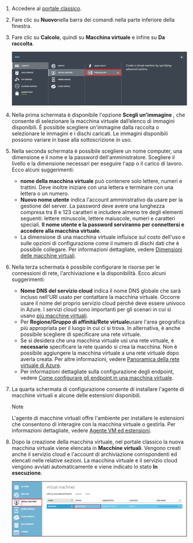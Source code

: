 1. Accedere al [portale classico](http://manage.windowsazure.com). 
2. Fare clic su **Nuovo**nella barra dei comandi nella parte inferiore della finestra.
3. Fare clic su **Calcolo**, quindi su **Macchina virtuale** e infine su **Da raccolta**.
   
    ![Passare a Da raccolta nella barra dei comandi](./media/virtual-machines-create-WindowsVM/fromgallery.png)
4. Nella prima schermata è disponibile l'opzione **Scegli un'immagine** , che consente di selezionare la macchina virtuale dall’elenco di immagini disponibili. È possibile scegliere un'immagine dalla raccolta o selezionare le immagini e i dischi caricati. Le immagini disponibili possono variare in base alla sottoscrizione in uso.
5. Nella seconda schermata è possibile scegliere un nome computer, una dimensione e il nome e la password dell'amministratore. Scegliere il livello e la dimensione necessari per eseguire l'app o il carico di lavoro. Ecco alcuni suggerimenti:
   
   * **nome della macchina virtuale** può contenere solo lettere, numeri e trattini. Deve inoltre iniziare con una lettera e terminare con una lettera o un numero.
   * **Nuovo nome utente** indica l'account amministrativo da usare per la gestione del server. La password deve avere una lunghezza compresa tra 8 e 123 caratteri e includere almeno tre degli elementi seguenti: lettere minuscole, lettere maiuscole, numeri e caratteri speciali. **Il nome utente e la password serviranno per connettersi e accedere alla macchina virtuale**.
   * La dimensione di una macchina virtuale influisce sul costo dell'uso e sulle opzioni di configurazione come il numero di dischi dati che è possibile collegare. Per informazioni dettagliate, vedere [Dimensioni delle macchine virtuali](../articles/virtual-machines/virtual-machines-windows-sizes.md?toc=%2fazure%2fvirtual-machines%2fwindows%2ftoc.json).
6. Nella terza schermata è possibile configurare le risorse per le connessioni di rete, l'archiviazione e la disponibilità. Ecco alcuni suggerimenti:
   
   * **Nome DNS del servizio cloud** indica il nome DNS globale che sarà incluso nell'URI usato per contattare la macchina virtuale. Occorre usare il nome del proprio servizio cloud perché deve essere univoco in Azure. I servizi cloud sono importanti per gli scenari in cui si usano [più macchine virtuali](../articles/virtual-machines/virtual-machines-windows-classic-connect-vms.md?toc=%2fazure%2fvirtual-machines%2fwindows%2fclassic%2ftoc.json).
   * Per **Regione/Gruppo di affinità/Rete virtuale**usare l'area geografica più appropriata per il luogo in cui ci si trova. In alternativa, è anche possibile scegliere di specificare una rete virtuale.
   * Se si desidera che una macchina virtuale usi una rete virtuale, è **necessario** specificare la rete quando si crea la macchina. Non è possibile aggiungere la macchina virtuale a una rete virtuale dopo averla creata. Per altre informazioni, vedere [Panoramica della rete virtuale di Azure](../articles/virtual-network/virtual-networks-overview.md).
   * Per informazioni dettagliate sulla configurazione degli endpoint, vedere [Come configurare gli endpoint in una macchina virtuale](../articles/virtual-machines/virtual-machines-windows-classic-setup-endpoints.md?toc=%2fazure%2fvirtual-machines%2fwindows%2fclassic%2ftoc.json).
7. La quarta schermata di configurazione consente di installare l'agente di macchine virtuali e alcune delle estensioni disponibili.
   
   > [!NOTE]
   > L'agente di macchine virtuali offre l'ambiente per installare le estensioni che consentono di interagire con la macchina virtuale o gestirla. Per informazioni dettagliate, vedere [Agente VM ed estensioni](../articles/virtual-machines/virtual-machines-windows-classic-agents-and-extensions.md?toc=%2fazure%2fvirtual-machines%2fwindows%2fclassic%2ftoc.json).  
   > 
   > 
8. Dopo la creazione della macchina virtuale, nel portale classico la nuova macchina virtuale viene elencata in **Macchine virtuali**. Vengono creati anche il servizio cloud e l'account di archiviazione corrispondenti ed elencati nelle relative sezioni. La macchina virtuale e il servizio cloud vengono avviati automaticamente e viene indicato lo stato **In esecuzione**.
   
    ![Configurare l'agente di macchine virtuali e gli endpoint della macchina virtuale](./media/virtual-machines-create-WindowsVM/vmcreated.png)



<!--HONumber=Nov16_HO3-->


